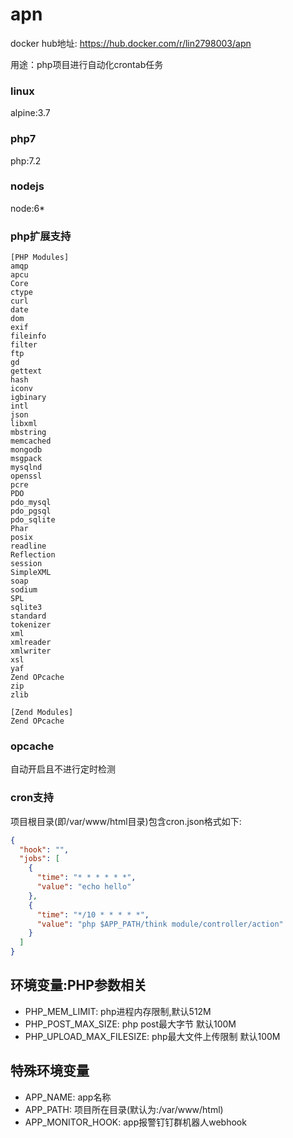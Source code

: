 # apn
docker hub地址: https://hub.docker.com/r/lin2798003/apn

用途：php项目进行自动化crontab任务
### linux
alpine:3.7
### php7
php:7.2
### nodejs
node:6*
### php扩展支持
```
[PHP Modules]
amqp
apcu
Core
ctype
curl
date
dom
exif
fileinfo
filter
ftp
gd
gettext
hash
iconv
igbinary
intl
json
libxml
mbstring
memcached
mongodb
msgpack
mysqlnd
openssl
pcre
PDO
pdo_mysql
pdo_pgsql
pdo_sqlite
Phar
posix
readline
Reflection
session
SimpleXML
soap
sodium
SPL
sqlite3
standard
tokenizer
xml
xmlreader
xmlwriter
xsl
yaf
Zend OPcache
zip
zlib

[Zend Modules]
Zend OPcache
```
### opcache
自动开启且不进行定时检测
### cron支持
项目根目录(即/var/www/html目录)包含cron.json格式如下:
```json
{
  "hook": "",
  "jobs": [
    {
      "time": "* * * * * *",
      "value": "echo hello"
    },
    {
      "time": "*/10 * * * * *",
      "value": "php $APP_PATH/think module/controller/action"
    }
  ]
}
```

## 环境变量:PHP参数相关
* PHP_MEM_LIMIT: php进程内存限制,默认512M
* PHP_POST_MAX_SIZE: php post最大字节 默认100M
* PHP_UPLOAD_MAX_FILESIZE: php最大文件上传限制 默认100M

## 特殊环境变量
* APP_NAME: app名称
* APP_PATH: 项目所在目录(默认为:/var/www/html)
* APP_MONITOR_HOOK: app报警钉钉群机器人webhook